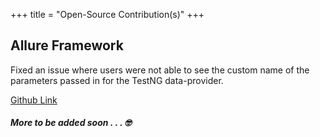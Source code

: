 +++ 
title = "Open-Source Contribution(s)"
+++

## Allure Framework

Fixed an issue where users were not able to see the custom name of the parameters passed in for the TestNG data-provider.

[Github Link](https://github.com/allure-framework/allure-java/pull/1130/commits/603bd6fa327a8b327ece162648674e2d20242f1e)


##### More to be added soon . . . 🤓